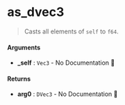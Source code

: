 # as\_dvec3

>  Casts all elements of `self` to `f64`.

#### Arguments

- **\_self** : `Vec3` \- No Documentation 🚧

#### Returns

- **arg0** : `DVec3` \- No Documentation 🚧